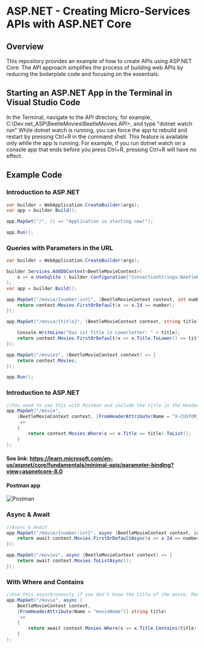 # ASP.NET - Creating Micro-Services APIs with ASP.NET Core

## Overview
This repository provides an example of how to create APIs using ASP.NET Core. The API approach simplifies the process of building web APIs by reducing the boilerplate code and focusing on the essentials.

## Starting an ASP.NET App in the Terminal in Visual Studio Code
In the Terminal, navigate to the API directory, for example, C:\Dev\.net_ASP\BeetleMovies\BeetleMovies.API>, and type "dotnet watch run"
While dotnet watch is running, you can force the app to rebuild and restart by pressing Ctrl+R in the command shell. This feature is available only while the app is running. For example, if you run dotnet watch on a console app that ends before you press Ctrl+R, pressing Ctrl+R will have no effect.

## Example Code

### Introduction to ASP.NET
```csharp
var builder = WebApplication.CreateBuilder(args);
var app = builder.Build();

app.MapGet("/", () => "Application is starting now!");

app.Run();
````

### Queries with Parameters in the URL
```csharp
var builder = WebApplication.CreateBuilder(args);

builder.Services.AddDbContext<BeetleMovieContext>( 
    o => o.UseSqlite ( builder.Configuration["ConnectionStrings:BeetleMovieStr"] )
);   
var app = builder.Build();

app.MapGet("/movie/{number:int}", (BeetleMovieContext context, int number) => {
    return context.Movies.FirstOrDefault(x => x.Id == number);
});

app.MapGet("/movie/{title}", (BeetleMovieContext context, string title) => {

    Console.WriteLine("Das ist Title in Lowerletter: " + title);    
    return context.Movies.FirstOrDefault(x => x.Title.ToLower() == title.ToLower());    
});

app.MapGet("/movies", (BeetleMovieContext context) => {
    return context.Movies;
});

app.Run();
````

### Introduction to ASP.NET
```csharp
//You need to use this with Postman and include the title in the Header.
app.MapGet("/movie", 
    (BeetleMovieContext context, [FromHeaderAttribute(Name = "X-CUSTOM_TITEL")] string title)
     => 
    {
        return context.Movies.Where(x => x.Title == title).ToList();
    }
);  
````
#### See link: https://learn.microsoft.com/en-us/aspnet/core/fundamentals/minimal-apis/parameter-binding?view=aspnetcore-8.0

#### Postman app
![Postman](https://github.com/plebsapps/BeetleMovies/blob/main/postman.png)


### Async & Await
```csharp
//Async & Await
app.MapGet("/movie/{number:int}", async (BeetleMovieContext context, int number) => {
    return await context.Movies.FirstOrDefaultAsync(x => x.Id == number);
});

app.MapGet("/movies", async (BeetleMovieContext context) => {
    return await context.Movies.ToListAsync();
});
````

### With Where and Contains
```csharp
//Use this asynchronously if you don't know the title of the movie. Remember to use Postman to send the request with the title in the Header.
app.MapGet("/movie", async ( 
    BeetleMovieContext context, 
    [FromHeaderAttribute(Name = "movieName")] string title)
     => 
    {
        return await context.Movies.Where(x => x.Title.Contains(title)).ToListAsync();
    }
);  
````